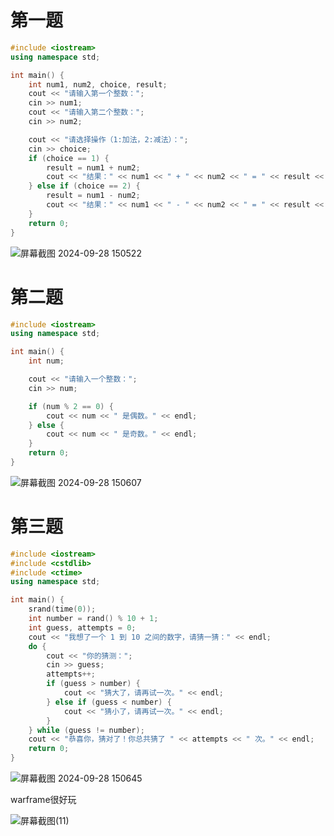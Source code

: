 # 第一题
```cpp
#include <iostream>
using namespace std;

int main() {
    int num1, num2, choice, result;
    cout << "请输入第一个整数：";
    cin >> num1;
    cout << "请输入第二个整数：";
    cin >> num2;

    cout << "请选择操作（1:加法，2:减法）：";
    cin >> choice;
    if (choice == 1) {
        result = num1 + num2;
        cout << "结果：" << num1 << " + " << num2 << " = " << result << endl;
    } else if (choice == 2) {
        result = num1 - num2;
        cout << "结果：" << num1 << " - " << num2 << " = " << result << endl;
    }
    return 0;
}

```

![屏幕截图 2024-09-28 150522](https://github.com/user-attachments/assets/00cce20f-24b5-4ebf-aebe-ea7dbc8a8700)


# 第二题
```cpp
#include <iostream>
using namespace std;

int main() {
    int num;

    cout << "请输入一个整数：";
    cin >> num;

    if (num % 2 == 0) {
        cout << num << " 是偶数。" << endl;
    } else {
        cout << num << " 是奇数。" << endl;
    }
    return 0;
}

```

![屏幕截图 2024-09-28 150607](https://github.com/user-attachments/assets/64a983cb-4931-480f-95b4-90ba4ad16bdf)



# 第三题
```cpp
#include <iostream>
#include <cstdlib>
#include <ctime>
using namespace std;

int main() {
    srand(time(0));
    int number = rand() % 10 + 1; 
    int guess, attempts = 0;
    cout << "我想了一个 1 到 10 之间的数字，请猜一猜：" << endl;
    do {
        cout << "你的猜测：";
        cin >> guess;
        attempts++;
        if (guess > number) {
            cout << "猜大了，请再试一次。" << endl;
        } else if (guess < number) {
            cout << "猜小了，请再试一次。" << endl;
        }
    } while (guess != number);
    cout << "恭喜你，猜对了！你总共猜了 " << attempts << " 次。" << endl;
    return 0;
}

```

![屏幕截图 2024-09-28 150645](https://github.com/user-attachments/assets/8d490bb5-725d-4394-b2a7-4f048bb5624c)







warframe很好玩

![屏幕截图(11)](https://github.com/user-attachments/assets/633a2be0-0f53-4fad-b989-c2648bb52e79)
